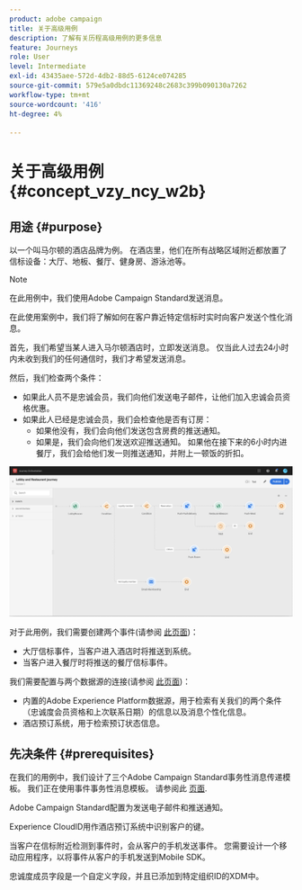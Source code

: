 ```yaml
---
product: adobe campaign
title: 关于高级用例
description: 了解有关历程高级用例的更多信息
feature: Journeys
role: User
level: Intermediate
exl-id: 43435aee-572d-4db2-88d5-6124ce074285
source-git-commit: 579e5a0dbdc11369248c2683c399b090130a7262
workflow-type: tm+mt
source-wordcount: '416'
ht-degree: 4%

---
```


# 关于高级用例{#concept_vzy_ncy_w2b}

## 用途 {#purpose}

以一个叫马尔顿的酒店品牌为例。 在酒店里，他们在所有战略区域附近都放置了信标设备：大厅、地板、餐厅、健身房、游泳池等。

>[!NOTE]
>
>在此用例中，我们使用Adobe Campaign Standard发送消息。

在此使用案例中，我们将了解如何在客户靠近特定信标时实时向客户发送个性化消息。

首先，我们希望当某人进入马尔顿酒店时，立即发送消息。 仅当此人过去24小时内未收到我们的任何通信时，我们才希望发送消息。

然后，我们检查两个条件：

* 如果此人员不是忠诚会员，我们向他们发送电子邮件，让他们加入忠诚会员资格优惠。
* 如果此人已经是忠诚会员，我们会检查他是否有订房：
   * 如果他没有，我们会向他们发送包含房费的推送通知。
   * 如果是，我们会向他们发送欢迎推送通知。 如果他在接下来的6小时内进餐厅，我们会给他们发一则推送通知，并附上一顿饭的折扣。

![](../assets/journeyuc2_29.png)

对于此用例，我们需要创建两个事件(请参阅 [此页面](../usecase/configuring-the-events.md))：

* 大厅信标事件，当客户进入酒店时将推送到系统。
* 当客户进入餐厅时将推送的餐厅信标事件。

我们需要配置与两个数据源的连接(请参阅 [此页面](../usecase/configuring-the-data-sources.md))：

* 内置的Adobe Experience Platform数据源，用于检索有关我们的两个条件（忠诚度会员资格和上次联系日期）的信息以及消息个性化信息。
* 酒店预订系统，用于检索预订状态信息。

## 先决条件 {#prerequisites}

在我们的用例中，我们设计了三个Adobe Campaign Standard事务性消息传递模板。 我们正在使用事件事务性消息模板。 请参阅此 [页面](https://experienceleague.adobe.com/docs/campaign-standard/using/communication-channels/transactional-messaging/getting-started-with-transactional-msg.html?lang=zh-Hans).

Adobe Campaign Standard配置为发送电子邮件和推送通知。

Experience CloudID用作酒店预订系统中识别客户的键。

当客户在信标附近检测到事件时，会从客户的手机发送事件。 您需要设计一个移动应用程序，以将事件从客户的手机发送到Mobile SDK。

忠诚度成员字段是一个自定义字段，并且已添加到特定组织ID的XDM中。
